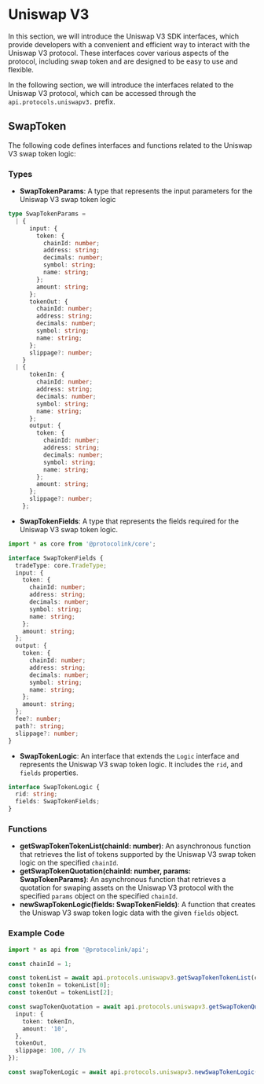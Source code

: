 # Uniswap V3

In this section, we will introduce the Uniswap V3 SDK interfaces, which provide developers with a convenient and efficient way to interact with the Uniswap V3 protocol. These interfaces cover various aspects of the protocol, including swap token and are designed to be easy to use and flexible.

In the following section, we will introduce the interfaces related to the Uniswap V3 protocol, which can be accessed through the `api.protocols.uniswapv3.` prefix.

## SwapToken

The following code defines interfaces and functions related to the Uniswap V3 swap token logic:

### Types

* **SwapTokenParams**: A type that represents the input parameters for the Uniswap V3 swap token logic

```typescript
type SwapTokenParams =
  | {
      input: {
        token: {
          chainId: number;
          address: string;
          decimals: number;
          symbol: string;
          name: string;
        };
        amount: string;
      };
      tokenOut: {
        chainId: number;
        address: string;
        decimals: number;
        symbol: string;
        name: string;
      };
      slippage?: number;
    }
  | {
      tokenIn: {
        chainId: number;
        address: string;
        decimals: number;
        symbol: string;
        name: string;
      };
      output: {
        token: {
          chainId: number;
          address: string;
          decimals: number;
          symbol: string;
          name: string;
        };
        amount: string;
      };
      slippage?: number;
    };
```

* **SwapTokenFields**: A type that represents the fields required for the Uniswap V3 swap token logic.

```typescript
import * as core from '@protocolink/core';

interface SwapTokenFields {
  tradeType: core.TradeType;
  input: {
    token: {
      chainId: number;
      address: string;
      decimals: number;
      symbol: string;
      name: string;
    };
    amount: string;
  };
  output: {
    token: {
      chainId: number;
      address: string;
      decimals: number;
      symbol: string;
      name: string;
    };
    amount: string;
  };
  fee?: number;
  path?: string;
  slippage?: number;
}
```

* **SwapTokenLogic**: An interface that extends the `Logic` interface and represents the Uniswap V3 swap token logic. It includes the `rid`, and `fields` properties.

```typescript
interface SwapTokenLogic {
  rid: string;
  fields: SwapTokenFields;
}
```

### Functions

* **getSwapTokenTokenList(chainId: number)**: An asynchronous function that retrieves the list of tokens supported by the Uniswap V3 swap token logic on the specified `chainId`.
* **getSwapTokenQuotation(chainId: number, params: SwapTokenParams)**: An asynchronous function that retrieves a quotation for swaping assets on the Uniswap V3 protocol with the specified `params` object on the specified `chainId`.
* **newSwapTokenLogic(fields: SwapTokenFields)**: A function that creates the Uniswap V3 swap token logic data with the given `fields` object.

### Example Code

```typescript
import * as api from '@protocolink/api';

const chainId = 1;

const tokenList = await api.protocols.uniswapv3.getSwapTokenTokenList(chainId);
const tokenIn = tokenList[0];
const tokenOut = tokenList[2];

const swapTokenQuotation = await api.protocols.uniswapv3.getSwapTokenQuotation(chainId, {
  input: {
    token: tokenIn,
    amount: '10',
  },
  tokenOut,
  slippage: 100, // 1%
});

const swapTokenLogic = await api.protocols.uniswapv3.newSwapTokenLogic(swapTokenQuotation);
```
